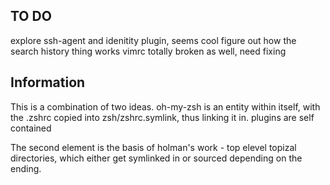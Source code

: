 ## TO DO  
explore ssh-agent and idenitity plugin, seems cool
figure out how the search history thing works
vimrc totally broken as well, need fixing


## Information  
This is a combination of two ideas. oh-my-zsh is an entity within itself, with the .zshrc copied into zsh/zshrc.symlink, thus linking it in.
plugins are self contained

The second element is the basis of holman's work - top elevel topizal directories, which either get symlinked in or sourced depending on the ending.



